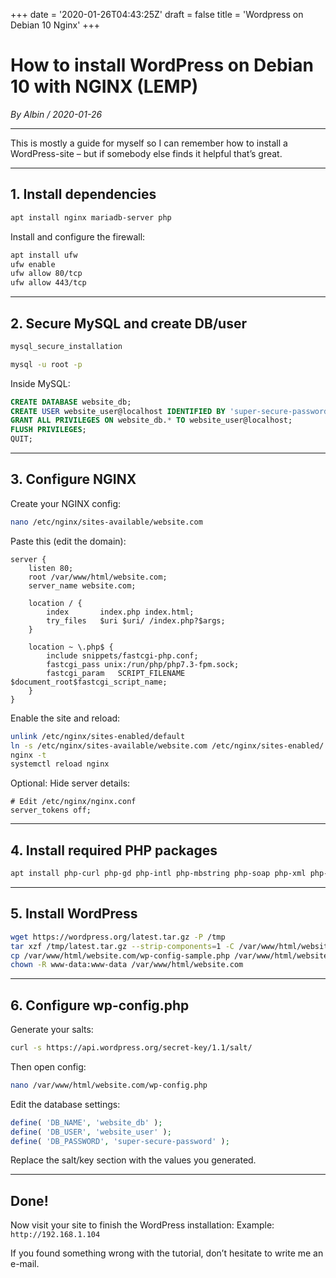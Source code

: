 +++
date = '2020-01-26T04:43:25Z'
draft = false
title = 'Wordpress on Debian 10 Nginx'
+++

# How to install WordPress on Debian 10 with NGINX (LEMP)
*By Albin / 2020-01-26*

---

This is mostly a guide for myself so I can remember how to install a WordPress-site – but if somebody else finds it helpful that’s great.

---

## 1. Install dependencies

```bash
apt install nginx mariadb-server php
```

Install and configure the firewall:

```bash
apt install ufw
ufw enable
ufw allow 80/tcp
ufw allow 443/tcp
```

---

## 2. Secure MySQL and create DB/user

```bash
mysql_secure_installation

mysql -u root -p
```

Inside MySQL:

```sql
CREATE DATABASE website_db;
CREATE USER website_user@localhost IDENTIFIED BY 'super-secure-password';
GRANT ALL PRIVILEGES ON website_db.* TO website_user@localhost;
FLUSH PRIVILEGES;
QUIT;
```

---

## 3. Configure NGINX

Create your NGINX config:

```bash
nano /etc/nginx/sites-available/website.com
```

Paste this (edit the domain):

```nginx
server {
    listen 80;
    root /var/www/html/website.com;
    server_name website.com;

    location / {
        index       index.php index.html;
        try_files   $uri $uri/ /index.php?$args;
    }

    location ~ \.php$ {
        include snippets/fastcgi-php.conf;
        fastcgi_pass unix:/run/php/php7.3-fpm.sock;
        fastcgi_param   SCRIPT_FILENAME $document_root$fastcgi_script_name;
    }
}
```

Enable the site and reload:

```bash
unlink /etc/nginx/sites-enabled/default
ln -s /etc/nginx/sites-available/website.com /etc/nginx/sites-enabled/
nginx -t
systemctl reload nginx
```

Optional: Hide server details:

```nginx
# Edit /etc/nginx/nginx.conf
server_tokens off;
```

---

## 4. Install required PHP packages

```bash
apt install php-curl php-gd php-intl php-mbstring php-soap php-xml php-xmlrpc php-zip php7.3-opcache php7.3-mysql php7.3-cli php7.3-fpm
```

---

## 5. Install WordPress

```bash
wget https://wordpress.org/latest.tar.gz -P /tmp
tar xzf /tmp/latest.tar.gz --strip-components=1 -C /var/www/html/website.com
cp /var/www/html/website.com/wp-config-sample.php /var/www/html/website.com/wp-config.php
chown -R www-data:www-data /var/www/html/website.com
```

---

## 6. Configure wp-config.php

Generate your salts:

```bash
curl -s https://api.wordpress.org/secret-key/1.1/salt/
```

Then open config:

```bash
nano /var/www/html/website.com/wp-config.php
```

Edit the database settings:

```php
define( 'DB_NAME', 'website_db' );
define( 'DB_USER', 'website_user' );
define( 'DB_PASSWORD', 'super-secure-password' );
```

Replace the salt/key section with the values you generated.

---

## Done!

Now visit your site to finish the WordPress installation:
Example: `http://192.168.1.104`

If you found something wrong with the tutorial, don’t hesitate to write me an e-mail.
